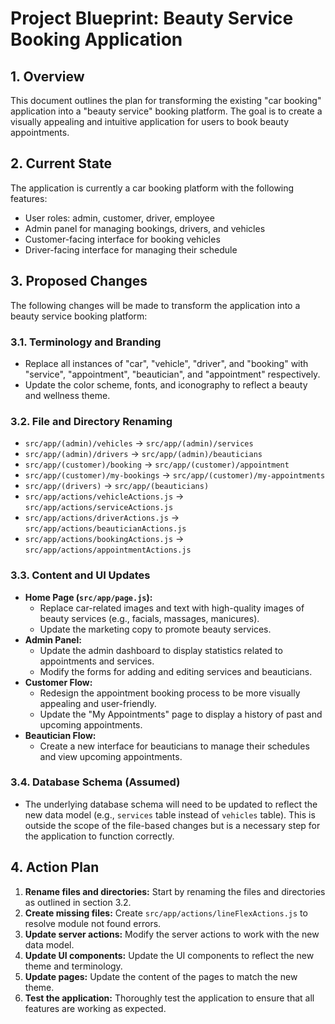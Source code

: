 
# Project Blueprint: Beauty Service Booking Application

## 1. Overview

This document outlines the plan for transforming the existing "car booking" application into a "beauty service" booking platform. The goal is to create a visually appealing and intuitive application for users to book beauty appointments.

## 2. Current State

The application is currently a car booking platform with the following features:

*   User roles: admin, customer, driver, employee
*   Admin panel for managing bookings, drivers, and vehicles
*   Customer-facing interface for booking vehicles
*   Driver-facing interface for managing their schedule

## 3. Proposed Changes

The following changes will be made to transform the application into a beauty service booking platform:

### 3.1. Terminology and Branding

*   Replace all instances of "car", "vehicle", "driver", and "booking" with "service", "appointment", "beautician", and "appointment" respectively.
*   Update the color scheme, fonts, and iconography to reflect a beauty and wellness theme.

### 3.2. File and Directory Renaming

*   `src/app/(admin)/vehicles` -> `src/app/(admin)/services`
*   `src/app/(admin)/drivers` -> `src/app/(admin)/beauticians`
*   `src/app/(customer)/booking` -> `src/app/(customer)/appointment`
*   `src/app/(customer)/my-bookings` -> `src/app/(customer)/my-appointments`
*   `src/app/(drivers)` -> `src/app/(beauticians)`
*   `src/app/actions/vehicleActions.js` -> `src/app/actions/serviceActions.js`
*   `src/app/actions/driverActions.js` -> `src/app/actions/beauticianActions.js`
*   `src/app/actions/bookingActions.js` -> `src/app/actions/appointmentActions.js`

### 3.3. Content and UI Updates

*   **Home Page (`src/app/page.js`):**
    *   Replace car-related images and text with high-quality images of beauty services (e.g., facials, massages, manicures).
    *   Update the marketing copy to promote beauty services.
*   **Admin Panel:**
    *   Update the admin dashboard to display statistics related to appointments and services.
    *   Modify the forms for adding and editing services and beauticians.
*   **Customer Flow:**
    *   Redesign the appointment booking process to be more visually appealing and user-friendly.
    *   Update the "My Appointments" page to display a history of past and upcoming appointments.
*   **Beautician Flow:**
    *   Create a new interface for beauticians to manage their schedules and view upcoming appointments.

### 3.4. Database Schema (Assumed)

*   The underlying database schema will need to be updated to reflect the new data model (e.g., `services` table instead of `vehicles` table). This is outside the scope of the file-based changes but is a necessary step for the application to function correctly.

## 4. Action Plan

1.  **Rename files and directories:** Start by renaming the files and directories as outlined in section 3.2.
2.  **Create missing files:** Create `src/app/actions/lineFlexActions.js` to resolve module not found errors.
3.  **Update server actions:** Modify the server actions to work with the new data model.
4.  **Update UI components:** Update the UI components to reflect the new theme and terminology.
5.  **Update pages:** Update the content of the pages to match the new theme.
6.  **Test the application:** Thoroughly test the application to ensure that all features are working as expected.

